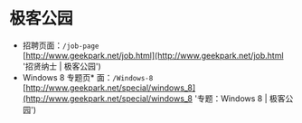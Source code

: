 极客公园
=========
* 招聘页面：`/job-page`  
[http://www.geekpark.net/job.html](http://www.geekpark.net/job.html '招贤纳士 | 极客公园')
* Windows 8 专题页* 面：`/Windows-8`  
[http://www.geekpark.net/special/windows_8](http://www.geekpark.net/special/windows_8 '专题：Windows 8 | 极客公园')

